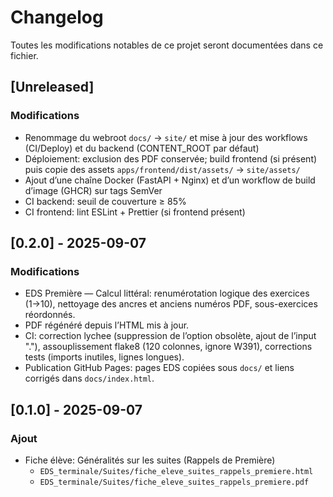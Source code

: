 # Changelog

Toutes les modifications notables de ce projet seront documentées dans ce fichier.

## [Unreleased]
### Modifications
- Renommage du webroot `docs/` → `site/` et mise à jour des workflows (CI/Deploy) et du backend (CONTENT_ROOT par défaut)
- Déploiement: exclusion des PDF conservée; build frontend (si présent) puis copie des assets `apps/frontend/dist/assets/` → `site/assets/`
- Ajout d’une chaîne Docker (FastAPI + Nginx) et d’un workflow de build d’image (GHCR) sur tags SemVer
- CI backend: seuil de couverture ≥ 85%
- CI frontend: lint ESLint + Prettier (si frontend présent)

## [0.2.0] - 2025-09-07
### Modifications
- EDS Première — Calcul littéral: renumérotation logique des exercices (1→10), nettoyage des ancres et anciens numéros PDF, sous-exercices réordonnés.
- PDF régénéré depuis l’HTML mis à jour.
- CI: correction lychee (suppression de l’option obsolète, ajout de l’input "."), assouplissement flake8 (120 colonnes, ignore W391), corrections tests (imports inutiles, lignes longues).
- Publication GitHub Pages: pages EDS copiées sous `docs/` et liens corrigés dans `docs/index.html`.

## [0.1.0] - 2025-09-07
### Ajout
- Fiche élève: Généralités sur les suites (Rappels de Première)
  - `EDS_terminale/Suites/fiche_eleve_suites_rappels_premiere.html`
  - `EDS_terminale/Suites/fiche_eleve_suites_rappels_premiere.pdf`


